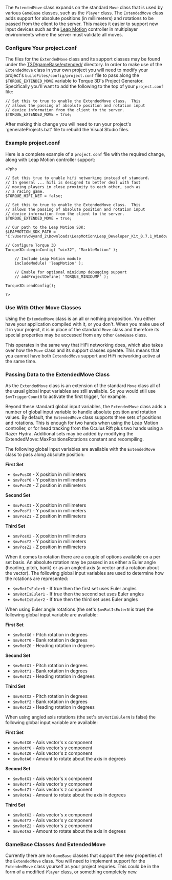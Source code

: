 The `ExtendedMove` class expands on the standard `Move` class that is used by various `GameBase` classes, such as the `Player` class.  The `ExtendedMove` class adds support for absolute positions (in millimeters) and rotations to be passed from the client to the server.  This makes it easier to support new input devices such as the [Leap Motion](Leap-Motion) controller in multiplayer environments where the server must validate all moves.

### Configure Your project.conf ###

The files for the `ExtendedMove` class and its support classes may be found under the [T3D/gameBase/extended/](https://github.com/GarageGames/Torque3D/tree/development/Engine/source/T3D/gameBase/extended) directory.  In order to make use of the `ExtendedMove` class in your own project you will need to modify your project's `buildFiles/config/project.conf` file to pass along the `$TORQUE_EXTENDED_MOVE` variable to Torque 3D's Project Generator.  Specifically you'll want to add the following to the top of your `project.conf` file:

```
// Set this to true to enable the ExtendedMove class.  This
// allows the passing of absolute position and rotation input
// device information from the client to the server.
$TORQUE_EXTENDED_MOVE = true;
```

After making this change you will need to run your project's `generateProjects.bat' file to rebuild the Visual Studio files.

### Example project.conf ###

Here is a complete example of a `project.conf` file with the required change, along with Leap Motion controller support:

```
<?php

// Set this true to enable hifi networking instead of standard.
// In general ... hifi is designed to better deal with fast
// moving players in close proximity to each other, such as
// a racing game.
$TORQUE_HIFI_NET = false;

// Set this to true to enable the ExtendedMove class.  This
// allows the passing of absolute position and rotation input
// device information from the client to the server.
$TORQUE_EXTENDED_MOVE = true;

// Our path to the Leap Motion SDK:
$LEAPMOTION_SDK_PATH = "C:\Users\dwyand_2\Downloads\LeapMotion\Leap_Developer_Kit_0.7.1_Windows\Leap_SDK";

// Configure Torque 3D
Torque3D::beginConfig( "win32", "MarbleMotion" );

    // Include Leap Motion module
    includeModule( 'leapMotion' );
        
    // Enable for optional minidump debugging support
    // addProjectDefine( 'TORQUE_MINIDUMP' );
        
Torque3D::endConfig();

?>
```

### Use With Other Move Classes ###

Using the `ExtendedMove` class is an all or nothing proposition.  You either have your application compiled with it, or you don't.  When you make use of it in your project, it is in place of the standard `Move` class and therefore its special properties may be accessed from any other `GameBase` class.

This operates in the same way that HiFi networking does, which also takes over how the `Move` class and its support classes operate.  This means that you cannot have both `ExtendedMove` support and HiFi networking active at the same time.

### Passing Data to the ExtendedMove Class ###

As the `ExtendedMove` class is an extension of the standard `Move` class all of the usual global input variables are still available.  So you would still use `$mvTriggerCount0` to activate the first trigger, for example.

Beyond these standard global input variables, the `ExtendedMove` class adds a number of global input variable to handle absolute position and rotation values.  By default, the `ExtendedMove` class supports three sets of positions and rotations.  This is enough for two hands when using the Leap Motion controller, or for head tracking from the Oculus Rift plus two hands using a Razer Hydra.  Additional sets may be added by modifying the ExtendedMove::MaxPositionsRotations constant and recompiling.

The following global input variables are available with the `ExtendedMove` class to pass along absolute position:

**First Set**
* `$mvPosX0` - X position in millimeters
* `$mvPosY0` - Y position in millimeters
* `$mvPosZ0` - Z position in millimeters

**Second Set**
* `$mvPosX1` - X position in millimeters
* `$mvPosY1` - Y position in millimeters
* `$mvPosZ1` - Z position in millimeters

**Third Set**
* `$mvPosX2` - X position in millimeters
* `$mvPosY2` - Y position in millimeters
* `$mvPosZ2` - Z position in millimeters

When it comes to rotation there are a couple of options available on a per set basis.  An absolute rotation may be passed in as either a Euler angle (heading, pitch, bank) or as an angled axis (a vector and a rotation about the vector).  The following global input variables are used to determine how the rotations are represented:

* `$mvRotIsEuler0` - If true then the first set uses Euler angles
* `$mvRotIsEuler1` - If true then the second set uses Euler angles
* `$mvRotIsEuler2` - If true then the third set uses Euler angles

When using Euler angle rotations (the set's `$mvRotIsEulerN` is true) the following global input variable are available:

**First Set**
* `$mvRotX0` - Pitch rotation in degrees
* `$mvRotY0` - Bank rotation in degrees
* `$mvRotZ0` - Heading rotation in degrees

**Second Set**
* `$mvRotX1` - Pitch rotation in degrees
* `$mvRotY1` - Bank rotation in degrees
* `$mvRotZ1` - Heading rotation in degrees

**Third Set**
* `$mvRotX2` - Pitch rotation in degrees
* `$mvRotY2` - Bank rotation in degrees
* `$mvRotZ2` - Heading rotation in degrees

When using angled axis rotations (the set's `$mvRotIsEulerN` is false) the following global input variable are available:

**First Set**
* `$mvRotX0` - Axis vector's x component
* `$mvRotY0` - Axis vector's y component
* `$mvRotZ0` - Axis vector's z component
* `$mvRotA0` - Amount to rotate about the axis in degrees

**Second Set**
* `$mvRotX1` - Axis vector's x component
* `$mvRotY1` - Axis vector's y component
* `$mvRotZ1` - Axis vector's z component
* `$mvRotA1` - Amount to rotate about the axis in degrees

**Third Set**
* `$mvRotX2` - Axis vector's x component
* `$mvRotY2` - Axis vector's y component
* `$mvRotZ2` - Axis vector's z component
* `$mvRotA2` - Amount to rotate about the axis in degrees

### GameBase Classes And ExtendedMove ###

Currently there are no `GameBase` classes that support the new properties of the `ExtendedMove` class.  You will need to implement support for the `ExtendedMove` class yourself as your project requries.  This could be in the form of a modified `Player` class, or something completely new.

